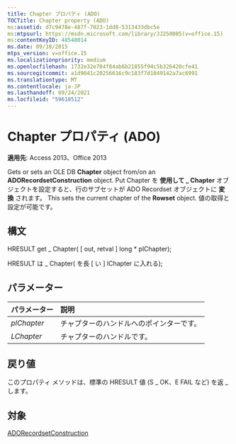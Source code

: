 ```yaml
---
title: Chapter プロパティ (ADO)
TOCTitle: Chapter property (ADO)
ms:assetid: d7c9478e-487f-7023-1dd8-5313433dbc5e
ms:mtpsurl: https://msdn.microsoft.com/library/JJ250085(v=office.15)
ms:contentKeyID: 48548014
ms.date: 09/18/2015
mtps_version: v=office.15
ms.localizationpriority: medium
ms.openlocfilehash: 1732e32e784f84ab6b21855f94c5b326420cfe41
ms.sourcegitcommit: a1d9041c20256616c9c183f7d1049142a7ac6991
ms.translationtype: MT
ms.contentlocale: ja-JP
ms.lasthandoff: 09/24/2021
ms.locfileid: "59618512"
---
```

# <a name="chapter-property-ado"></a>Chapter プロパティ (ADO)

**適用先**: Access 2013、Office 2013
 
Gets or sets an OLE DB **Chapter** object from/on an **ADORecordsetConstruction** object. Put Chapter を **使用して \_ Chapter** オブジェクトを設定すると、行のサブセットが ADO Recordset オブジェクトに **変換** されます。  This sets the current chapter of the **Rowset** object. 値の取得と設定が可能です。

## <a name="syntax"></a>構文

HRESULT get \_ Chapter( \[ out, retval \] long \* plChapter);

HRESULT は \_ Chapter( を長 \[ い \] lChapter に入れる);

## <a name="parameters"></a>パラメーター

|パラメーター|説明|
|:--------|:----------|
|*plChapter* |チャプターのハンドルへのポインターです。|
|*LChapter* |チャプターのハンドルです。|

## <a name="return-values"></a>戻り値

このプロパティ メソッドは、標準の HRESULT 値 (S \_ OK、E FAIL など) を返 \_ します。

## <a name="applies-to"></a>対象

[ADORecordsetConstruction](adorecordsetconstruction-interface-ado.md)

